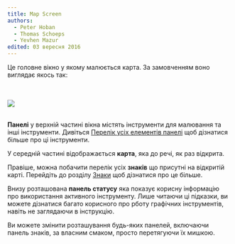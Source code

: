 ```yaml
---
title: Map Screen
authors:
  - Peter Hoban
  - Thomas Schoeps
  - Yevhen Mazur
edited: 03 вересня 2016
---
```


Це головне вікно у якому малюється карта. За замовченням воно виглядає якось так:

<br/><br/><img src="images/main_window.png" border="0" /><br/><br/>

**Панелі** у верхній частині вікна містять інструменти для малювання та інші інструменти. Дивіться [Перелік усіх елементів панелі](toolbars.md) щоб дізнатися більше про ці інструменти.

У середній частині відображається **карта**, яка до речі, як раз відкрита.

Правіше, можна побачити перелік усіх **знаків** що присутні на відкритій карті. Перейдіть до розділу [Знаки](symbol_dock_widget.md) щоб дізнатися про це більше.

Внизу розташована **панель статусу** яка показує корисну інформацію про використання активного інструменту. Лише читаючи ці підказки, ви можете дізнатися багато корисного про рботу графічних інструментів, навіть не заглядаючи в інструкцію.

Ви можете змінити розташування будь-яких панелей, включаючи панель знаків, за власним смаком, просто перетягуючи їх мишкою.
